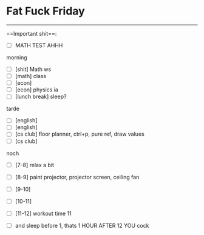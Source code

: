 # Fat Fuck Friday
---
==Important shit==:
- [ ] MATH TEST AHHH

morning
- [ ] [shit] Math ws
- [ ] [math] class
- [ ] [econ] 
- [ ] [econ] physics ia
- [ ] [lunch break] sleep?

tarde
- [ ] [english] 
- [ ] [english] 
- [ ] [cs club] floor planner, ctrl+p, pure ref, draw values
- [ ] [cs club] 

noch
- [ ] [7-8] relax a bit
- [ ] [8-9] paint projector, projector screen, ceiling fan
- [ ] [9-10] 
- [ ] [10-11] 
- [ ] [11-12] workout time 11
- [ ] and sleep before 1, thats 1 HOUR AFTER 12 YOU cock

